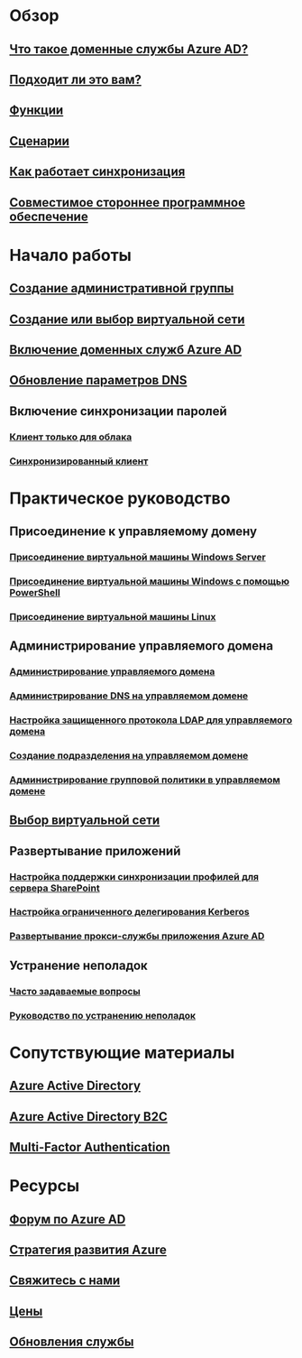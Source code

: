 

# Обзор


## [Что такое доменные службы Azure AD?](active-directory-ds-overview.md)


## [Подходит ли это вам?](active-directory-ds-comparison.md)


## [Функции](active-directory-ds-features.md)


## [Сценарии](active-directory-ds-scenarios.md)


## [Как работает синхронизация](active-directory-ds-synchronization.md)


## [Совместимое стороннее программное обеспечение](active-directory-ds-compatible-software.md)



# Начало работы


## [Создание административной группы](active-directory-ds-getting-started-create-group.md)


## [Создание или выбор виртуальной сети](active-directory-ds-getting-started-vnet.md)


## [Включение доменных служб Azure AD](active-directory-ds-getting-started-enableaadds.md)


## [Обновление параметров DNS](active-directory-ds-getting-started-update-dns.md)


## Включение синхронизации паролей


### [Клиент только для облака](active-directory-ds-getting-started-password-sync.md)


### [Синхронизированный клиент](active-directory-ds-getting-started-password-sync-synced-tenant.md)



# Практическое руководство


## Присоединение к управляемому домену


### [Присоединение виртуальной машины Windows Server](active-directory-ds-admin-guide-join-windows-vm.md)


### [Присоединение виртуальной машины Windows с помощью PowerShell](active-directory-ds-admin-guide-join-windows-vm-classic-powershell.md)


### [Присоединение виртуальной машины Linux](active-directory-ds-admin-guide-join-rhel-linux-vm.md)


## Администрирование управляемого домена


### [Администрирование управляемого домена](active-directory-ds-admin-guide-administer-domain.md)


### [Администрирование DNS на управляемом домене](active-directory-ds-admin-guide-administer-dns.md)


### [Настройка защищенного протокола LDAP для управляемого домена](active-directory-ds-admin-guide-configure-secure-ldap.md)


### [Создание подразделения на управляемом домене](active-directory-ds-admin-guide-create-ou.md)


### [Администрирование групповой политики в управляемом домене](active-directory-ds-admin-guide-administer-group-policy.md)


## [Выбор виртуальной сети](active-directory-ds-networking.md)


## Развертывание приложений


### [Настройка поддержки синхронизации профилей для сервера SharePoint](active-directory-ds-enable-sharepoint-profile-sync.md)


### [Настройка ограниченного делегирования Kerberos](active-directory-ds-enable-kcd.md)


### [Развертывание прокси-службы приложения Azure AD](active-directory-ds-deploy-azure-app-proxy.md)


## Устранение неполадок


### [Часто задаваемые вопросы](active-directory-ds-faqs.md)


### [Руководство по устранению неполадок](active-directory-ds-troubleshooting.md)



# Сопутствующие материалы


## [Azure Active Directory](../active-directory/active-directory-whatis.md)


## [Azure Active Directory B2C](../active-directory-b2c/active-directory-b2c-overview.md)


## [Multi-Factor Authentication](../multi-factor-authentication/multi-factor-authentication.md)



# Ресурсы


## [Форум по Azure AD](https://feedback.azure.com/forums/169401-azure-active-directory)


## [Стратегия развития Azure](https://azure.microsoft.com/roadmap/)


## [Свяжитесь с нами](active-directory-ds-contact-us.md)


## [Цены](https://azure.microsoft.com/pricing/details/active-directory-ds/)


## [Обновления службы](https://azure.microsoft.com/updates/?product=active-directory-ds)

